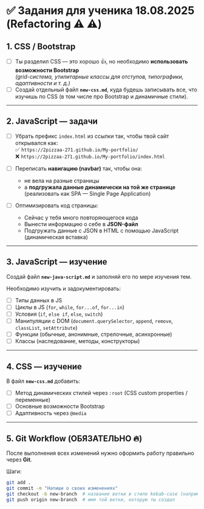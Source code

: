# ✅ Задания для ученика 18.08.2025 (Refactoring :warning: :warning:)

## 1. CSS / Bootstrap
- [ ] Ты разделил CSS — это хорошо 👍, но необходимо **использовать возможности Bootstrap**  
  *(grid-система, утилитарные классы для отступов, типографики, адаптивности и т. д.)*  
- [ ] Создай отдельный файл **`new-css.md`**, куда будешь записывать все, что изучишь по CSS (в том числе про Bootstrap и динамичные стили).  

---

## 2. JavaScript — задачи
- [ ] Убрать префикс `index.html` из ссылки так, чтобы твой сайт открывался как:  
  ✅ `https://2pizzaa-271.github.io/My-portfolio/`  
  ❌ `https://2pizzaa-271.github.io/My-portfolio/index.html`  

- [ ] Переписать **навигацию (navbar)** так, чтобы она:  
  - не вела на разные страницы  
  - а **подгружала данные динамически на той же странице** (реализовать как SPA — Single Page Application)  

- [ ] Оптимизировать код страницы:  
  - Сейчас у тебя много повторяющегося кода  
  - Вынести информацию о себе в **JSON-файл**  
  - Подгружать данные с JSON в HTML с помощью JavaScript (динамическая вставка)  

---

## 3. JavaScript — изучение
Создай файл **`new-java-script.md`** и заполняй его по мере изучения тем.  

Необходимо изучить и задокументировать:
- [ ] Типы данных в JS  
- [ ] Циклы в JS (`for`, `while`, `for...of`, `for...in`)  
- [ ] Условия (`if`, `else if`, `else`, `switch`)  
- [ ] Манипуляции с DOM (`document.querySelector`, `append`, `remove`, `classList`, `setAttribute`)  
- [ ] Функции (обычные, анонимные, стрелочные, асинхронные)  
- [ ] Классы (наследование, методы, конструкторы)  

---

## 4. CSS — изучение
В файл **`new-css.md`** добавить:
- [ ] Метод динамических стилей через `:root` (CSS custom properties / переменные)  
- [ ] Основные возможности Bootstrap  
- [ ] Адаптивность через `@media`  

---

## 5. Git Workflow (ОБЯЗАТЕЛЬНО :fire:)
После выполнения всех изменений нужно оформить работу правильно через **Git**.  

Шаги:  
```bash
git add .
git commit -m "Напиши о своих изменениях"
git checkout -b new-branch  # название ветки в стиле kebab-case (например: fix-navbar, add-json-data, optimize-css)
git push origin new-branch  # имя той ветки, которую ты создал
